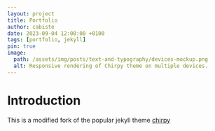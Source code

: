 ```yaml
---
layout: project
title: Portfolio
author: cabiste
date: 2023-09-04 12:00:00 +0100
tags: [portfolio, jekyll]
pin: true
image:
  path: /assets/img/posts/text-and-typography/devices-mockup.png
  alt: Responsive rendering of Chirpy theme on multiple devices.
---
```


# Introduction

This is a modified fork of the popular jekyll theme [chirpy](https://chirpy.cotes.page/)

